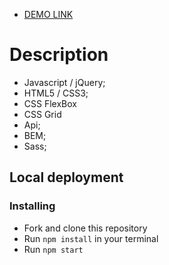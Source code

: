 - [DEMO LINK](https://onlyraydek.github.io/Tradenet_Plus/)

# Description

- Javascript / jQuery;
- HTML5 / CSS3;
- CSS FlexBox
- CSS Grid
- Api;
- BEM;
- Sass;

## Local deployment

### Installing

- Fork and clone this repository
- Run `npm install` in your terminal
- Run `npm start`
